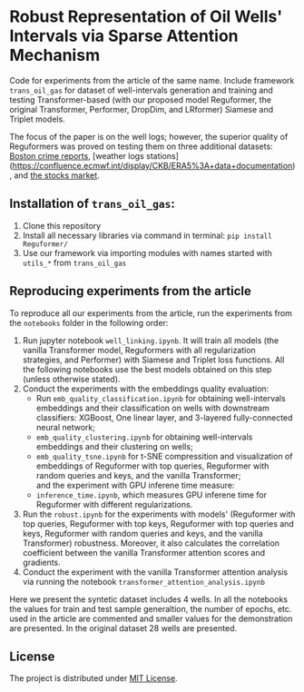 Robust Representation of Oil Wells' Intervals via Sparse Attention Mechanism
=====

Code for experiments from the article of the same name. Include framework `trans_oil_gas` for dataset of well-intervals generation and training and testing Transformer-based (with our proposed model Reguformer, the original Transformer, Performer, DropDim, and LRformer) Siamese and Triplet models. 

The focus of the paper is on the well logs; however, the superior quality of Reguformers was proved on testing them on three additional datasets: [Boston crime reports](https://www.kaggle.com/datasets/AnalyzeBoston/crimes-in-boston), [weather logs stations] (https://confluence.ecmwf.int/display/CKB/ERA5%3A+data+documentation), and [the stocks market](https://www.kaggle.com/datasets/szrlee/stock-time-series-20050101-to-20171231). 

Installation of `trans_oil_gas`:
-----
1. Clone this repository
2. Install all necessary libraries via command in terminal: `pip install Reguformer/`
3. Use our framework via importing modules with names started with `utils_*` from `trans_oil_gas` 

Reproducing experiments from the article
-----
To reproduce all our experiments from the article, run the experiments from the `notebooks` folder in the following order:
1. Run jupyter notebook `well_linking.ipynb`. It will train all models (the vanilla Transformer model, Reguformers with all regularization strategies, and Performer) with Siamese and Triplet loss functions. All the following notebooks use the best models obtained on this step (unless otherwise stated).
2. Conduct the experiments with the embeddings quality evaluation:
    * Run `emb_quality_classification.ipynb` for obtaining well-intervals embeddings and their classification on wells with downstream classifiers: XGBoost, One linear layer, and $3$-layered fully-connected neural network;
    * `emb_quality_clustering.ipynb` for obtaining well-intervals embeddings and their clustering on wells;  
    * `emb_quality_tsne.ipynb` for t-SNE compressition and visualization of embeddings of Reguformer with top queries, Reguformer with random queries and keys, and the vanilla Transformer;  
   and the experiment with GPU inferene time measure:
    * `inference_time.ipynb`, which measures GPU inferene time for Reguformer with different regularizations. 
3. Run the `robust.ipynb` for the experiments with models' (Reguformer with top queries, Reguformer with top keys, Reguformer with top queries and keys, Reguformer with random queries and keys, and the vanilla Transformer) robustness. Moreover, it also calculates the correlation coefficient between the vanilla Transformer attention scores and gradients. 
4. Conduct the experiment with the vanilla Transformer attention analysis via running the notebook `transformer_attention_analysis.ipynb`

Here we present the syntetic dataset includes $4$ wells.
In all the notebooks the values for train and test sample generaltion, the number of epochs, etc. used in the article are commented and smaller values for the demonstration are presented. In the original dataset $28$ wells are presented.   

License
-----
The project is distributed under [MIT License](https://github.com/roguLINA/Reguformer/blob/main/License.txt).
